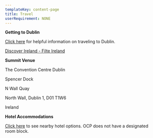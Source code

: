 ```yaml
---
templateKey: content-page
title: Travel
userRequirement: NONE
---
```

**Getting to Dublin**

[Click here](https://www.theccd.ie/event-venue/explore/getting-here/) for helpful information on traveling to Dublin.

[Discover Ireland - Filte Ireland](https://www.discoverireland.ie/)

**Summit Venue**

The Convention Centre Dublin

Spencer Dock

N Wall Quay

North Wall, Dublin 1, D01 T1W6

Ireland

**Hotel Accommodations**

[Click here](https://www.theccd.ie/explore-dublin/hotels-nearby/) to see nearby hotel options. OCP does not have a designated room block.
